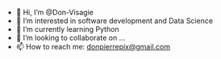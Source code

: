 - 👋 Hi, I’m @Don-Visagie
- 👀 I’m interested in software development and Data Science
- 🌱 I’m currently learning Python
- 💞️ I’m looking to collaborate on ...
- 📫 How to reach me: donpierrepix@gmail.com

<!---
Don-Visagie/Don-Visagie is a ✨ special ✨ repository because its `README.md` (this file) appears on your GitHub profile.
You can click the Preview link to take a look at your changes.
--->

